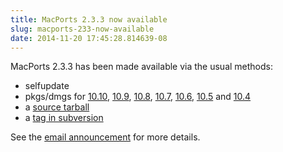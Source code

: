 ```yaml
---
title: MacPorts 2.3.3 now available
slug: macports-233-now-available
date: 2014-11-20 17:45:28.814639-08
---
```


MacPorts 2.3.3 has been made available via the usual methods:

* selfupdate
* pkgs/dmgs for [10.10](https://distfiles.macports.org/MacPorts/MacPorts-2.3.3-10.10-Yosemite.pkg "Yosemite pkg"), [10.9](https://distfiles.macports.org/MacPorts/MacPorts-2.3.3-10.9-Mavericks.pkg "Mavericks pkg"), [10.8](https://distfiles.macports.org/MacPorts/MacPorts-2.3.3-10.8-MountainLion.pkg "10.8 pkg"), [10.7](https://distfiles.macports.org/MacPorts/MacPorts-2.3.3-10.7-Lion.pkg "10.7 pkg"), [10.6](https://distfiles.macports.org/MacPorts/MacPorts-2.3.3-10.6-SnowLeopard.pkg "10.6 pkg"), [10.5](https://distfiles.macports.org/MacPorts/MacPorts-2.3.3-10.5-Leopard.dmg "10.5 DMG") and [10.4](https://distfiles.macports.org/MacPorts/MacPorts-2.3.3-10.4-Tiger.dmg "10.4 DMG")
* a [source tarball](https://www.macports.org/install.php#source)
* a [tag in subversion](https://svn.macports.org/repository/macports/tags/release_2_3_3)

See the [email announcement](https://lists.macosforge.org/pipermail/macports-announce/2014-November/000032.html) for more details.
